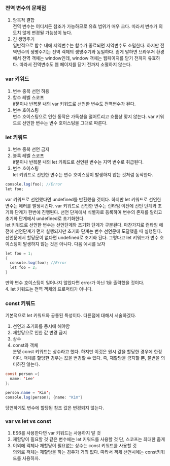 ### 전역 변수의 문제점
1. 암묵적 결합<br>
전역 변수는 어디서든 참조가 가능하므로 유효 범위가 매우 크다. 따라서 변수가 의도치 않게 변경될 가능성이 높다.
2. 긴 생명주기<br>
일반적으로 함수 내에 지역변수는 함수가 종료되면 지역변수도 소멸한다. 하지만 전역변수의 생명주기는 전역 객체의 생명주기와 동일하다. 쉽게 말하면 브라우저 환경에서
전역 객체는 window인데, window 객체는 웹페이지를 닫기 전까지 유효하다. 따라서 전역변수도 웹 페이지를 닫기 전까지 소멸하지 않는다.

### var 키워드
1. 변수 중복 선언 허용<br>
2. 함수 레벨 스코프<br>
if문이나 반복문 내의 var 키워드로 선언한 변수도 전역변수가 된다.
3. 변수 호이스팅<br>
변수 호이스팅으로 인한 동작은 가독성을 떨어트리고 흐름상 맞지 않는다. var 키워드로 선언한 변수는 변수 호이스팅을 그대로 따른다.

### let 키워드
1. 변수 중복 선언 금지<br>
2. 블록 레벨 스코프<br>
if문이나 반복문 내의 let 키워드로 선언된 변수는 지역 변수로 취급된다.
3. 변수 호이스팅<br>
let 키워드로 선언한 변수는 변수 호이스팅이 발생하지 않는 것처럼 동작한다.
```java
console.log(foo); //Error
let foo;
```
var 키워드로 선언했다면 undefined를 반환했을 것이다. 하지만 let 키워드로 선언한 변수는 에러를 발생시킨다. var 키워드로 선언한 변수는 런타임 이전에 선언 단계와 
초기화 단계가 한번에 진행된다. 선언 단계에서 식별자로 등록하여 변수의 존재를 알리고 초기화 단계에서 undefined로 초기화한다. <br>
let 키워드로 선언한 변수는 선언단계와 초기화 단계가 구분된다. 마찬가지로 런타임 에전에 선언단계가 먼저 실행되지만 초기화 단계는 변수 선언문에 도달했을 때 실행된다.
선언문에서 할당문이 없다면 undefined로 초기화 된다. 그렇다고 let 키워드가 변수 호이스팅이 발생하지 않는 것은 아니다. 다음 예시를 보자
```java
let foo = 1;
{
  console.log(foo); //Error
  let foo = 2;
}
```
만약 변수 호이스팅이 일어나지 않았다면 error가 아닌 1을 출력했을 것이다. <br>
4. let 키워드는 전역 객체의 프로퍼티가 아니다.

### const 키워드
기본적으로 let 키워드와 공통된 특성이다. 다른점에 대해서 서술하겠다.
1. 선언과 초기화를 동시에 해야함<br>
2. 재할당으로 인한 값 변경 금지<br>
3. 상수<br>
4. const와 객체<br>
분명 const 키워드는 상수라고 했다. 하지만 이것은 원시 값을 할당한 경우에 한정이다. 객체를 할당한 경우는 값을 변경할 수 있다. 즉, 재할당을 금지할 뿐, 불변을 의미하진 않는다.
```java
const person ={
  name: 'Lee'
};

person.name = 'Kim';
console.log(person); {name: "Kim"}
```
당연하게도 변수에 할당된 참조 값은 변경되지 않는다.

### var vs let vs const
1. ES6를 사용한다면 var 키워드는 사용하지 말 것 <br>
2. 재할당이 필요할 것 같은 변수에는 let 키워드를 사용할 것 단, 스코프는 최대한 좁게 <br>
3. 이외에 객체나 재할당이 필요없는 상수는 const 키워드를 사용할 것 <br>
의외로 객체는 재할당을 하는 경우가 거의 없다. 따라서 객체 선언시에는 const키워드를 사용하자. 
